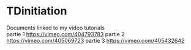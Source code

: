 # TDinitiation
Documents linked to my video tutorials
<br>partie 1
https://vimeo.com/404793783
partie 2
https://vimeo.com/405069723
partie 3
https://vimeo.com/405432642
